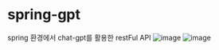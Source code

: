 # spring-gpt
spring 환경에서 chat-gpt를 활용한 restFul API 
![image](https://user-images.githubusercontent.com/79893048/222726622-90d9d38e-327e-4afd-8508-e5c8df3a0806.png)
![image](https://user-images.githubusercontent.com/79893048/222784052-af75c358-48b5-4cfa-b918-8f91f95e54f7.png)

